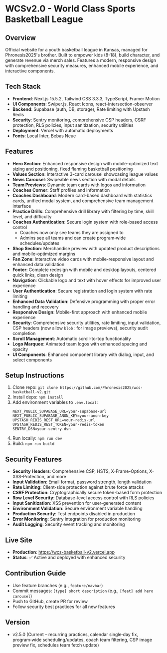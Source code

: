 # WCSv2.0 - World Class Sports Basketball League

## Overview

Official website for a youth basketball league in Kansas, managed for Phronesis2025's brother. Built to empower kids (8-18), build character, and generate revenue via merch sales. Features a modern, responsive design with comprehensive security measures, enhanced mobile experience, and interactive components.

## Tech Stack

- **Frontend**: Next.js 15.5.2, Tailwind CSS 3.3.3, TypeScript, Framer Motion
- **UI Components**: Swiper.js, React Icons, react-intersection-observer
- **Backend**: Supabase (auth, DB, storage), Rate limiting with Upstash Redis
- **Security**: Sentry monitoring, comprehensive CSP headers, CSRF protection, RLS policies, input sanitization, security utilities
- **Deployment**: Vercel with automatic deployments
- **Fonts**: Local Inter, Bebas Neue

## Features

- **Hero Section**: Enhanced responsive design with mobile-optimized text sizing and positioning, fixed flaming basketball positioning
- **Values Section**: Interactive 3-card carousel showcasing league values
- **News Carousel**: Swipeable news section with modal details
- **Team Previews**: Dynamic team cards with logos and information
- **Coaches Corner**: Staff profiles and information
- **Coaches Dashboard**: Modern card-based dashboard with statistics cards, unified modal system, and comprehensive team management interface
- **Practice Drills**: Comprehensive drill library with filtering by time, skill level, and difficulty
- **Coaches Authentication**: Secure login system with role-based access control
  - Coaches now only see teams they are assigned to
  - Admins see all teams and can create program‑wide schedules/updates
- **Shop Section**: Merchandise preview with updated product descriptions and mobile-optimized margins
- **Fan Zone**: Interactive video cards with mobile-responsive layout and enhanced data validation
- **Footer**: Complete redesign with mobile and desktop layouts, centered quick links, clean design
- **Navigation**: Clickable logo and text with hover effects for improved user experience
- **User Authentication**: Secure registration and login system with rate limiting
- **Enhanced Data Validation**: Defensive programming with proper error handling and recovery
- **Responsive Design**: Mobile-first approach with enhanced mobile experience
- **Security**: Comprehensive security utilities, rate limiting, input validation, CSP headers (now allow `blob:` for image previews), security audit completion
- **Scroll Management**: Automatic scroll-to-top functionality
- **Logo Marquee**: Animated team logos with enhanced spacing and opacity
- **UI Components**: Enhanced component library with dialog, input, and select components

## Setup Instructions

1. Clone repo: `git clone https://github.com/Phronesis2025/wcs-basketball-v2.git`
2. Install deps: `npm install`
3. Add environment variables to `.env.local`:
   ```
   NEXT_PUBLIC_SUPABASE_URL=your-supabase-url
   NEXT_PUBLIC_SUPABASE_ANON_KEY=your-anon-key
   UPSTASH_REDIS_REST_URL=your-redis-url
   UPSTASH_REDIS_REST_TOKEN=your-redis-token
   SENTRY_DSN=your-sentry-dsn
   ```
4. Run locally: `npm run dev`
5. Build: `npm run build`

## Security Features

- **Security Headers**: Comprehensive CSP, HSTS, X-Frame-Options, X-XSS-Protection, and more
- **Input Validation**: Email format, password strength, length validation
- **Rate Limiting**: Client-side protection against brute force attacks
- **CSRF Protection**: Cryptographically secure token-based form protection
- **Row Level Security**: Database-level access control with RLS policies
- **Input Sanitization**: XSS prevention for user-generated content
- **Environment Validation**: Secure environment variable handling
- **Production Security**: Test endpoints disabled in production
- **Error Monitoring**: Sentry integration for production monitoring
- **Audit Logging**: Security event tracking and monitoring

## Live Site

- **Production**: https://wcs-basketball-v2.vercel.app
- **Status**: ✅ Active and deployed with enhanced security

## Contribution Guide

- Use feature branches (e.g., `feature/navbar`)
- Commit messages: `[type] short description` (e.g., `[feat] add hero carousel`)
- Push to GitHub, create PR for review
- Follow security best practices for all new features

## Version

- v2.5.0 (Current – recurring practices, calendar single‑day fix, program‑wide scheduling/updates, coach team filtering, CSP image preview fix, schedules team fetch update)
